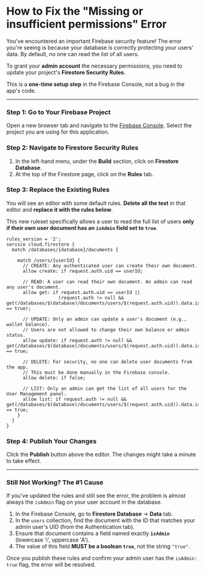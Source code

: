 
# How to Fix the "Missing or insufficient permissions" Error

You've encountered an important Firebase security feature! The error you're seeing is because your database is correctly protecting your users' data. By default, no one can read the list of all users.

To grant your **admin account** the necessary permissions, you need to update your project's **Firestore Security Rules**.

This is a **one-time setup step** in the Firebase Console, not a bug in the app's code.

---

### Step 1: Go to Your Firebase Project

Open a new browser tab and navigate to the [Firebase Console](https://console.firebase.google.com/). Select the project you are using for this application.

### Step 2: Navigate to Firestore Security Rules

1. In the left-hand menu, under the **Build** section, click on **Firestore Database**.
2. At the top of the Firestore page, click on the **Rules** tab.

### Step 3: Replace the Existing Rules

You will see an editor with some default rules. **Delete all the text** in that editor and **replace it with the rules below**.

This new ruleset specifically allows a user to read the full list of users **only if their own user document has an `isAdmin` field set to `true`**.

```
rules_version = '2';
service cloud.firestore {
  match /databases/{database}/documents {

    match /users/{userId} {
      // CREATE: Any authenticated user can create their own document.
      allow create: if request.auth.uid == userId;

      // READ: A user can read their own document. An admin can read any user's document.
      allow get: if request.auth.uid == userId ||
                   (request.auth != null && get(/databases/$(database)/documents/users/$(request.auth.uid)).data.isAdmin == true);

      // UPDATE: Only an admin can update a user's document (e.g., wallet balance).
      // Users are not allowed to change their own balance or admin status.
      allow update: if request.auth != null && get(/databases/$(database)/documents/users/$(request.auth.uid)).data.isAdmin == true;

      // DELETE: For security, no one can delete user documents from the app.
      // This must be done manually in the Firebase console.
      allow delete: if false;

      // LIST: Only an admin can get the list of all users for the User Management panel.
      allow list: if request.auth != null && get(/databases/$(database)/documents/users/$(request.auth.uid)).data.isAdmin == true;
    }
  }
}
```

### Step 4: Publish Your Changes

Click the **Publish** button above the editor. The changes might take a minute to take effect.

---

### Still Not Working? The #1 Cause

If you've updated the rules and still see the error, the problem is almost always the `isAdmin` flag on your user account in the database.

1.  In the Firebase Console, go to **Firestore Database** -> **Data** tab.
2.  In the `users` collection, find the document with the ID that matches your admin user's UID (from the Authentication tab).
3.  Ensure that document contains a field named exactly **`isAdmin`** (lowercase 'i', uppercase 'A').
4.  The value of this field **MUST be a boolean `true`**, not the string `"true"`.

Once you publish these rules and confirm your admin user has the `isAdmin: true` flag, the error will be resolved.
